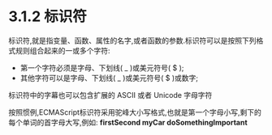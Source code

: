 # 3.1.2 标识符

标识符,就是指变量、函数、属性的名字,或者函数的参数.标识符可以是按照下列格式规则组合起来的一或多个字符:

* 第一个字符必须是字母、下划线( _ )或美元符号( $ );
* 其他字符可以是字母、下划线( _ )或美元符号( $ )或数字;

标识符中的字幕也可以包含扩展的 ASCII 或者 Unicode 字母字符

按照惯例,ECMAScript标识符采用驼峰大小写格式,也就是第一个字母小写,剩下的每个单词的首字母大写,例如:
**firstSecond
myCar
doSomethingImportant**